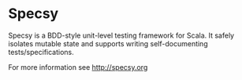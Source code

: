 
Specsy
======

Specsy is a BDD-style unit-level testing framework for Scala. It safely isolates mutable state and supports writing self-documenting tests/specifications.

For more information see <http://specsy.org>
